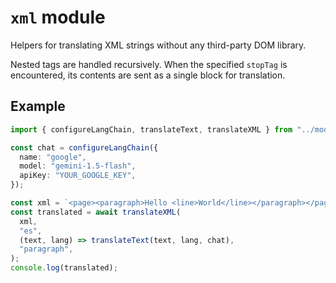 # `xml` module

Helpers for translating XML strings without any third-party DOM library.

Nested tags are handled recursively. When the specified `stopTag` is
encountered, its contents are sent as a single block for translation.

## Example

```ts
import { configureLangChain, translateText, translateXML } from "../mod.ts";

const chat = configureLangChain({
  name: "google",
  model: "gemini-1.5-flash",
  apiKey: "YOUR_GOOGLE_KEY",
});

const xml = `<page><paragraph>Hello <line>World</line></paragraph></page>`;
const translated = await translateXML(
  xml,
  "es",
  (text, lang) => translateText(text, lang, chat),
  "paragraph",
);
console.log(translated);
```
